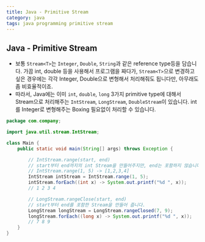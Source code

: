 ```yaml
---
title: Java - Primitive Stream
category: java
tags: java programming primitive stream 
---
```


## Java - Primitive Stream

- 보통 `Stream<T>`는 `Integer`, `Double`, `String`과 같은 reference type등을 담습니다. 가끔 int, double 등을 사용해서 프로그램을 짜다가, `Stream<T>`으로 변경하고 싶은 경우에는 각각 Integer, Double으로 변형해서 처리해줘도 됩니다만, 아무래도 좀 비효율적이죠. 
- 따라서, Java에는 이미 `int`, `double`, `long` 3가지 primitive type에 대해서 Stream으로 처리해주는 `IntStream`, `LongStream`, `DoubleStream`이 있습니다. int를 Integer로 변형해주는 Boxing 필요없이 처리할 수 있습니다.

```java
package com.company;

import java.util.stream.IntStream;

class Main {
    public static void main(String[] args) throws Exception {

        // IntStream.range(start, end)
        // start부터 end까지의 int Stream을 만들어주지만, end는 포함하지 않습니다.
        // IntStream.range(1, 5) -> [1,2,3,4]
        IntStream intStream = IntStream.range(1, 5);
        intStream.forEach((int x) -> System.out.printf("%d ", x));
        // 1 2 3 4

        // LongStream.rangeClose(start, end)
        // start부터 end를 포함한 Stream을 만들어 줍니다.
        LongStream longStream = LongStream.rangeClosed(7, 9);
        longStream.forEach((long x) -> System.out.printf("%d ", x));
        // 7 8 9
    }
}
```
